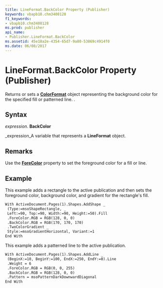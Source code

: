 ```yaml
---
title: LineFormat.BackColor Property (Publisher)
keywords: vbapb10.chm3408128
f1_keywords:
- vbapb10.chm3408128
ms.prod: publisher
api_name:
- Publisher.LineFormat.BackColor
ms.assetid: 45e18a2e-4354-65d7-9a80-53869c4914f0
ms.date: 06/08/2017
---
```



# LineFormat.BackColor Property (Publisher)

Returns or sets a  **[ColorFormat](Publisher.ColorFormat.md)** object representing the background color for the specified fill or patterned line. .


## Syntax

 _expression_. **BackColor**

 _expression_A variable that represents a  **LineFormat** object.


## Remarks

Use the  **[ForeColor](Publisher.FillFormat.ForeColor.md)** property to set the foreground color for a fill or line.


## Example

This example adds a rectangle to the active publication and then sets the foreground color, background color, and gradient for the rectangle's fill.


```vb
With ActiveDocument.Pages(1).Shapes.AddShape _ 
 (Type:=msoShapeRectangle, _ 
 Left:=90, Top:=90, Width:=90, Height:=50).Fill 
 .ForeColor.RGB = RGB(128, 0, 0) 
 .BackColor.RGB = RGB(170, 170, 170) 
 .TwoColorGradient _ 
 Style:=msoGradientHorizontal, Variant:=1 
End With
```

This example adds a patterned line to the active publication.




```vb
With ActiveDocument.Pages(1).Shapes.AddLine _ 
 (BeginX:=10, BeginY:=100, EndX:=250, EndY:=0).Line 
 .Weight = 6 
 .ForeColor.RGB = RGB(0, 0, 255) 
 .BackColor.RGB = RGB(128, 0, 0) 
 .Pattern = msoPatternDarkDownwardDiagonal 
End With 

```


